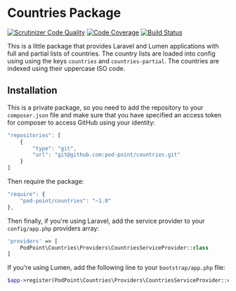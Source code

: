 # Countries Package

[![Scrutinizer Code Quality](https://scrutinizer-ci.com/g/Pod-Point/countries/badges/quality-score.png?b=master&s=1de994cf3d5d2d2e48110c4df8a9c666c48c615e)](https://scrutinizer-ci.com/g/Pod-Point/countries/?branch=master) [![Code Coverage](https://scrutinizer-ci.com/g/Pod-Point/countries/badges/coverage.png?b=master&s=971f286b408e3bdb2cdfa1e15bfd97970dba83d3)](https://scrutinizer-ci.com/g/Pod-Point/countries/?branch=master) [![Build Status](https://scrutinizer-ci.com/g/Pod-Point/countries/badges/build.png?b=master&s=dd155cf7a326ef4db6d5209d19a972e81528e4e0)](https://scrutinizer-ci.com/g/Pod-Point/countries/build-status/master)

This is a little package that provides Laravel and Lumen applications with full and partial lists of countries. The
country lists are loaded into config using using the keys `countries` and `countries-partial`. The countries are indexed
using their uppercase ISO code.

## Installation

This is a private package, so you need to add the repository to your `composer.json` file and make sure that you have
specified an access token for composer to access GitHub using your identity:

```javascript
"repositories": [
    {
        "type": "git",
        "url": "git@github.com:pod-point/countries.git"
    }
]
```

Then require the package:

```javascript
"require": {
    "pod-point/countries": "~1.0"
},
```

Then finally, if you're using Laravel, add the service provider to your `config/app.php` providers array:

```php
'providers' => [
    PodPoint\Countries\Providers\CountriesServiceProvider::class
]
```

If you're using Lumen, add the following line to your `bootstrap/app.php` file:

```php
$app->register(PodPoint\Countries\Providers\CountriesServiceProvider::class);
```
